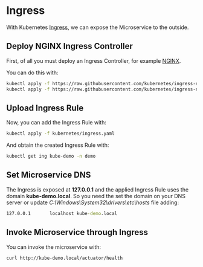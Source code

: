 # Ingress

With Kubernetes [Ingress](https://kubernetes.io/docs/concepts/services-networking/ingress/), we can expose the Microservice to the outside.

## Deploy NGINX Ingress Controller

First, of all you must deploy an Ingress Controller, for example [NGINX](https://kubernetes.github.io/ingress-nginx/).

You can do this with:

```bash
kubectl apply -f https://raw.githubusercontent.com/kubernetes/ingress-nginx/master/deploy/mandatory.yaml
kubectl apply -f https://raw.githubusercontent.com/kubernetes/ingress-nginx/master/deploy/provider/cloud-generic.yaml
```

## Upload Ingress Rule

Now, you can add the Ingress Rule with:

```bash
kubectl apply -f kubernetes/ingress.yaml
```

And obtain the created Ingress Rule with:

```bash
kubectl get ing kube-demo -n demo
```

## Set Microservice DNS

The Ingress is exposed at **127.0.0.1** and the applied Ingress Rule uses the domain **kube-demo.local**.
So you need the set the domain on your DNS server or update *C:\Windows\System32\drivers\etc\hosts* file adding:

```cmd
127.0.0.1       localhost kube-demo.local
```

## Invoke Microservice through Ingress

You can invoke the microservice with:

```bash
curl http://kube-demo.local/actuator/health
```
